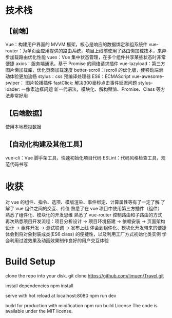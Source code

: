 
# 技术栈
## 【前端】
Vue：构建用户界面的 MVVM 框架，核心是响应的数据绑定和组系统件
vue-router：为单页面应用提供的路由系统，项目上线前使用了路由懒加载技术，来异步加载路由优化性能
vuex：Vue 集中状态管理，在多个组件共享某些状态时非常便捷
axios：服务端通讯。基于 Promise 的网络请求插件
vue-lazyload：第三方图片懒加载库，优化页面加载速度
better-scroll：iscroll 的优化版，使移动端滑动体验更加流畅
stylus：css 预编译处理器
ES6：ECMAScript
vue-awesome-swiper： 图片轮播插件
fastClick: 解决300毫秒点击事件延迟问题
stylus-loader: 一像素边框问题 新一代语法，模块化、解构赋值、Promise、Class 等方法非常好用
## 【后端数据】
使用本地模拟数据
## 【自动化构建及其他工具】
vue-cli：Vue 脚手架工具，快速初始化项目代码
ESLint：代码风格检查工具，规范代码书写
# 收获
对 vue 的组件、指令、选项、模版渲染、事件绑定、计算属性等有了一定了解
了解了 vue 组件之间的交互、传值
熟悉了在 vue 项目中使用第三方插件（组件）
熟悉了组件化、模块化的开发思维
熟悉了 vue-router 控制路由和子路由的方式
再次熟悉项目开发流程：项目分析设计 -> 项目环境搭建 -> 依赖安装 -> 页面架构设计 -> 组件开发 -> 测试联调 -> 发布上线
体会到组件化、模块化开发带来的便捷
体会到将对象封装成类(ES6 class) 的便捷性，以及利用工厂方式初始化类实例
学会利用过渡效果及动画效果制作良好的用户交互体验
# Build Setup

clone the repo into your disk.
git clone https://github.com/limuen/Travel.git

install dependencies
npm install

serve with hot reload at localhost:8080
npm run dev

build for production with minification
npm run build
License
The code is available under the MIT license.

